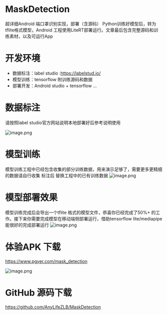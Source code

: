 # MaskDetection
超详细Android 端口罩识别实现，部署（含源码） Python训练好模型后，转为tflite格式模型，Android 工程使用LiteRT部署运行。文章最后包含完整源码和训练素材，以及可运行App


# 开发环境

*   数据标注：label studio :<https://labelstud.io/>
*   模型训练：tensorflow  附训练源码和数据
*   部署开发：Android studio +  tensorflow  ...

# 数据标注

请按照label studio官方网站说明本地部署好后参考说明使用

![image.png](https://p0-xtjj-private.juejin.cn/tos-cn-i-73owjymdk6/065eb51558f845a9bdd60b18d0e171fb~tplv-73owjymdk6-jj-mark-v1:0:0:0:0:5o6Y6YeR5oqA5pyv56S-5Yy6IEAg5pu-57uP55qE5L2gXw==:q75.awebp?policy=eyJ2bSI6MywidWlkIjoiMTQwNjk4NjI2NzQwNTE5NyJ9&rk3s=f64ab15b&x-orig-authkey=f32326d3454f2ac7e96d3d06cdbb035152127018&x-orig-expires=1736171548&x-orig-sign=p%2BvFyJ9TCSfjUVkYfNqtSghkU0k%3D)

# 模型训练

模型训练工程中已经包含收集的部分训练数据，用来演示足够了，需要更多更精细的数据请自行收集 标注后
替换工程中的已有训练数据
![image.png](https://p0-xtjj-private.juejin.cn/tos-cn-i-73owjymdk6/8e31202e26964d01a54ca4195fdee3cf~tplv-73owjymdk6-jj-mark-v1:0:0:0:0:5o6Y6YeR5oqA5pyv56S-5Yy6IEAg5pu-57uP55qE5L2gXw==:q75.awebp?policy=eyJ2bSI6MywidWlkIjoiMTQwNjk4NjI2NzQwNTE5NyJ9&rk3s=f64ab15b&x-orig-authkey=f32326d3454f2ac7e96d3d06cdbb035152127018&x-orig-expires=1736171548&x-orig-sign=2SI%2FJueHdhBywMKDbcY6HBsoVpA%3D)

# 模型部署效果

模型训练完成后会导出一个tflite 格式的模型文件，恭喜你已经完成了50%+ 的工作。接下来你需要完成模型在移动端侧部署运行，借助tensorflow lite/mediapipe 能很好的完成部署运行
![image.png](https://p0-xtjj-private.juejin.cn/tos-cn-i-73owjymdk6/1ad3192e32b1480eac387d46268fc5a2~tplv-73owjymdk6-jj-mark-v1:0:0:0:0:5o6Y6YeR5oqA5pyv56S-5Yy6IEAg5pu-57uP55qE5L2gXw==:q75.awebp?policy=eyJ2bSI6MywidWlkIjoiMTQwNjk4NjI2NzQwNTE5NyJ9&rk3s=f64ab15b&x-orig-authkey=f32326d3454f2ac7e96d3d06cdbb035152127018&x-orig-expires=1736171548&x-orig-sign=RRcCy4oKdJlOXkiw8fPY%2Bmom1M4%3D)

# 体验APK 下载

<https://www.pgyer.com/mask_detection>

![image.png](https://p0-xtjj-private.juejin.cn/tos-cn-i-73owjymdk6/b5dc64156ab44640a3a2aeaff35cd099~tplv-73owjymdk6-jj-mark-v1:0:0:0:0:5o6Y6YeR5oqA5pyv56S-5Yy6IEAg5pu-57uP55qE5L2gXw==:q75.awebp?policy=eyJ2bSI6MywidWlkIjoiMTQwNjk4NjI2NzQwNTE5NyJ9&rk3s=f64ab15b&x-orig-authkey=f32326d3454f2ac7e96d3d06cdbb035152127018&x-orig-expires=1736171548&x-orig-sign=oMaA1GKkIRwWYhVSGrhPSv%2FEcus%3D)

# GitHub 源码下载

<https://github.com/AnyLifeZLB/MaskDetection>
